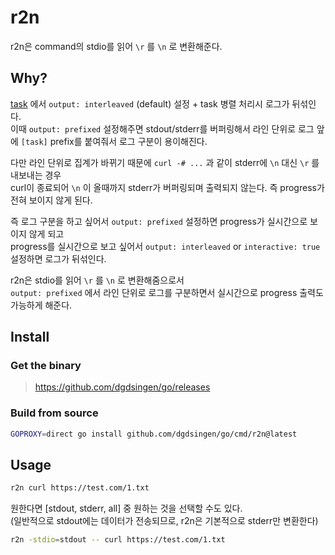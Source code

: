 # r2n

r2n은 command의 stdio를 읽어 `\r` 를 `\n` 로 변환해준다.

## Why?

[task](https://github.com/go-task/task) 에서 `output: interleaved` (default) 설정 + task 병렬 처리시 로그가 뒤섞인다. \
이때 `output: prefixed` 설정해주면 stdout/stderr를 버퍼링해서 라인 단위로 로그 앞에 `[task]` prefix를 붙여줘서 로그 구분이 용이해진다.

다만 라인 단위로 집계가 바뀌기 때문에 `curl -# ...` 과 같이 stderr에 `\n` 대신 `\r` 를 내보내는 경우 \
curl이 종료되어 `\n` 이 올때까지 stderr가 버퍼링되며 출력되지 않는다. 즉 progress가 전혀 보이지 않게 된다.

즉 로그 구분을 하고 싶어서 `output: prefixed` 설정하면 progress가 실시간으로 보이지 않게 되고 \
progress를 실시간으로 보고 싶어서 `output: interleaved` or `interactive: true` 설정하면 로그가 뒤섞인다.

r2n은 stdio를 읽어 `\r` 를 `\n` 로 변환해줌으로서 \
`output: prefixed` 에서 라인 단위로 로그를 구분하면서 실시간으로 progress 출력도 가능하게 해준다.

## Install

### Get the binary

> https://github.com/dgdsingen/go/releases

### Build from source

```sh
GOPROXY=direct go install github.com/dgdsingen/go/cmd/r2n@latest
```

## Usage

```sh
r2n curl https://test.com/1.txt
```

원한다면 [stdout, stderr, all] 중 원하는 것을 선택할 수도 있다. \
(일반적으로 stdout에는 데이터가 전송되므로, r2n은 기본적으로 stderr만 변환한다)

```sh
r2n -stdio=stdout -- curl https://test.com/1.txt
```
